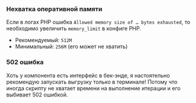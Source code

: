 ### Нехватка оперативной памяти

Если в логах PHP ошибка `Allowed memory size of … bytes exhausted`, то необходимо увеличить `memory_limit` в конфиге PHP. 

- Рекомендуемый: `512M` 
- Минимальный: `256M` (его может не хватить)


### 502 ошибка

Хоть у компонента есть интерфейс в бек-энде, я настоятельно рекомендую запускать выгрузку только в терминале!
Потому что иногда скрипту не хватает времени на выполнение итерации и его выбивает 502 ошибкой.

